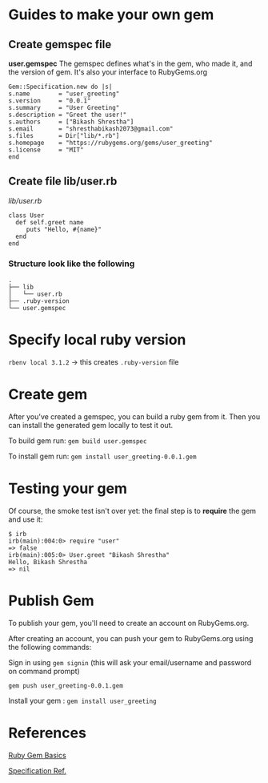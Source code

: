 # Guides to make your own gem

## Create gemspec file

**user.gemspec**
The gemspec defines what's in the gem, who made it, and the version of gem. It's also your interface to RubyGems.org

```
Gem::Specification.new do |s|
s.name        = "user_greeting"
s.version     = "0.0.1"
s.summary     = "User Greeting"
s.description = "Greet the user!"
s.authors     = ["Bikash Shrestha"]
s.email       = "shresthabikash2073@gmail.com"
s.files       = Dir["lib/*.rb"]
s.homepage    = "https://rubygems.org/gems/user_greeting"
s.license     = "MIT"
end
```

## Create file lib/user.rb

_lib/user.rb_

```
class User
  def self.greet name
     puts "Hello, #{name}"
  end
end
```

### Structure look like the following

```
.
├── lib
│   └── user.rb
├── .ruby-version
└── user.gemspec
```

# Specify local ruby version

`rbenv local 3.1.2` -> this creates `.ruby-version` file

# Create gem

After you've created a gemspec, you can build a ruby gem from it. Then you can install the generated gem locally to test it out.

To build gem run: `gem build user.gemspec`

To install gem run: `gem install user_greeting-0.0.1.gem`

# Testing your gem

Of course, the smoke test isn't over yet: the final step is to **require** the gem and use it:

```
$ irb
irb(main):004:0> require "user"
=> false
irb(main):005:0> User.greet "Bikash Shrestha"
Hello, Bikash Shrestha
=> nil
```

# Publish Gem

To publish your gem, you'll need to create an account on RubyGems.org.

After creating an account, you can push your gem to RubyGems.org using the following commands:

Sign in using `gem signin` (this will ask your email/username and password on command prompt)

`gem push user_greeting-0.0.1.gem`

Install your gem : `gem install user_greeting`

# References

[Ruby Gem Basics](https://guides.rubygems.org/make-your-own-gem/)

[Specification Ref.](https://guides.rubygems.org/specification-reference/)
